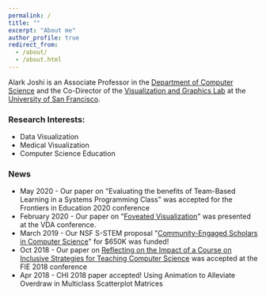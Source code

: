 ```yaml
---
permalink: /
title: ""
excerpt: "About me"
author_profile: true
redirect_from: 
  - /about/
  - /about.html
---
```



Alark Joshi is an Associate Professor in the [Department of Computer Science](https://www.cs.usfca.edu/) and the Co-Director of the [Visualization and Graphics Lab](https://vgl.cs.usfca.edu) at the [University of San Francisco](https://www.usfca.edu/).  

### Research Interests: 

* Data Visualization 
* Medical Visualization 
* Computer Science Education 

### News

* May 2020 - Our paper on "Evaluating the benefits of Team-Based Learning in a Systems Programming Class" was accepted for the Frontiers in Education 2020 conference 
* February 2020 - Our paper on "[Foveated Visualization](https://alark.github.io/publication/2020-02-01-foveated)" was presented at the VDA conference. 
* March 2019 - Our NSF S-STEM proposal "[Community-Engaged Scholars in Computer Science](https://scholars.cs.usfca.edu/)" for $650K was funded!
* Oct 2018 - Our paper on [Reflecting on the Impact of a Course on Inclusive Strategies for Teaching Computer Science](https://www.cs.usfca.edu/~apjoshi/papers/inclusive-teaching-fie-2018.pdf) was accepted at the FIE 2018 conference
* Apr 2018 - CHI 2018 paper accepted! Using Animation to Alleviate Overdraw in Multiclass Scatterplot Matrices
